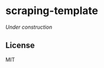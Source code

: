 # scraping-template

_Under construction_

## License

MIT

[npm-url]: https://npmjs.org/package/scraping-template
[npm-image]: https://badge.fury.io/js/scraping-template.svg
[travis-url]: https://travis-ci.org/astur/scraping-template
[travis-image]: https://travis-ci.org/astur/scraping-template.svg?branch=master